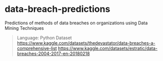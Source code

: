 # data-breach-predictions
Predictions of methods of data breaches on organizations using Data Mining Techniques
> Language: Python
 Dataset
> https://www.kaggle.com/datasets/thedevastator/data-breaches-a-comprehensive-list
> https://www.kaggle.com/datasets/estratic/data-breaches-2004-2017-en-20180218
